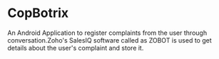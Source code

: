 # CopBotrix
An Android Application to register complaints from the user through conversation.Zoho's SalesIQ software called as ZOBOT is used to get details about the user's complaint and store it.
